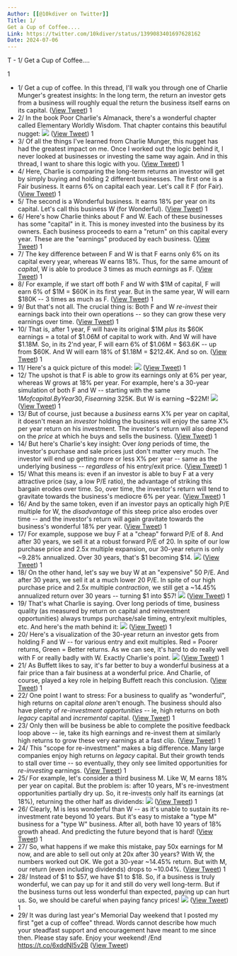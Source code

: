 ```yaml
---
Author: [[@10kdiver on Twitter]]
Title: 1/
Get a Cup of Coffee....
Link: https://twitter.com/10kdiver/status/1399083401697628162
Date: 2024-07-06
---
```

T - 1/
Get a Cup of Coffee....

1
- 1/
  Get a cup of coffee.
  In this thread, I'll walk you through one of Charlie Munger's greatest insights:
  In the long term, the return an investor gets from a business will roughly equal the return the business itself earns on its capital. ([View Tweet](https://twitter.com/10kdiver/status/1399083401697628162))
1
- 2/
  In the book Poor Charlie's Almanack, there's a wonderful chapter called Elementary Worldly Wisdom.
  That chapter contains this beautiful nugget: 
  ![](https://pbs.twimg.com/media/E2pEKpJUUAENVYO.jpg) ([View Tweet](https://twitter.com/10kdiver/status/1399083406399401984))
1
- 3/
  Of all the things I've learned from Charlie Munger, this nugget has had the greatest impact on me.
  Once I worked out the logic behind it, I never looked at businesses or investing the same way again.
  And in this thread, I want to share this logic with you. ([View Tweet](https://twitter.com/10kdiver/status/1399083408467189760))
1
- 4/
  Here, Charlie is comparing the long-term returns an investor will get by simply buying and holding 2 different businesses.
  The first one is a Fair business. It earns 6% on capital each year. Let's call it F (for Fair). ([View Tweet](https://twitter.com/10kdiver/status/1399083409763299328))
1
- 5/
  The second is a Wonderful business. It earns 18% per year on its capital.
  Let's call this business W (for Wonderful). ([View Tweet](https://twitter.com/10kdiver/status/1399083411017326593))
1
- 6/
  Here's how Charlie thinks about F and W.
  Each of these businesses has some "capital" in it. This is money invested into the business by its owners.
  Each business proceeds to earn a "return" on this capital every year. These are the "earnings" produced by each business. ([View Tweet](https://twitter.com/10kdiver/status/1399083412153987073))
1
- 7/
  The key difference between F and W is that F earns only 6% on its capital every year, whereas W earns 18%.
  Thus, for the same amount of *capital*, W is able to produce 3 times as much *earnings* as F. ([View Tweet](https://twitter.com/10kdiver/status/1399083413336821761))
1
- 8/
  For example, if we start off both F and W with $1M of capital, F will earn 6% of $1M = $60K in its first year.
  But in the same year, W will earn $180K -- 3 times as much as F. ([View Tweet](https://twitter.com/10kdiver/status/1399083414486011904))
1
- 9/
  But that's not all.
  The crucial thing is: Both F and W *re-invest* their earnings back into their own operations -- so they can grow these very earnings over time. ([View Tweet](https://twitter.com/10kdiver/status/1399083415589117954))
1
- 10/
  That is, after 1 year, F will have its original $1M *plus* its $60K earnings = a total of $1.06M of capital to work with.
  And W will have $1.18M.
  So, in its 2'nd year, F will earn 6% of $1.06M = $63.6K -- up from $60K.
  And W will earn 18% of $1.18M = $212.4K.
  And so on. ([View Tweet](https://twitter.com/10kdiver/status/1399083416839020544))
1
- 11/
  Here's a quick picture of this model: 
  ![](https://pbs.twimg.com/media/E2pS8krVkAI4a14.jpg) ([View Tweet](https://twitter.com/10kdiver/status/1399083420316147712))
1
- 12/
  The upshot is that F is able to grow its earnings only at 6% per year, whereas W grows at 18% per year.
  For example, here's a 30-year simulation of both F and W -- starting with the same $1M of capital.
  By Year 30, F is earning ~$325K. But W is earning ~$22M! 
  ![](https://pbs.twimg.com/media/E2pWnwcUUAAWktZ.png) ([View Tweet](https://twitter.com/10kdiver/status/1399083424971857920))
1
- 13/
  But of course, just because a *business* earns X% per year on capital, it doesn't mean an *investor* holding the business will enjoy the same X% per year return on his investment.
  The investor's return will also depend on the *price* at which he buys and sells the business. ([View Tweet](https://twitter.com/10kdiver/status/1399083427014402050))
1
- 14/
  But here's Charlie's key insight:
  Over *long* periods of time, the investor's purchase and sale prices just don't matter very much.
  The investor will end up getting more or less X% per year -- same as the underlying business -- *regardless* of his entry/exit price. ([View Tweet](https://twitter.com/10kdiver/status/1399083428201451520))
1
- 15/
  What this means is: even if an investor is able to buy F at a very attractive price (say, a low P/E ratio), the advantage of striking this bargain erodes over time.
  So, over time, the investor's return will tend to gravitate towards the business's mediocre 6% per year. ([View Tweet](https://twitter.com/10kdiver/status/1399083430135013377))
1
- 16/
  And by the same token, even if an investor pays an optically high P/E multiple for W, the *disadvantage* of this steep price also erodes over time -- and the investor's return will again gravitate towards the business's wonderful 18% per year. ([View Tweet](https://twitter.com/10kdiver/status/1399083431800107012))
1
- 17/
  For example, suppose we buy F at a "cheap" forward P/E of 8.
  And after 30 years, we sell it at a robust forward P/E of 20.
  In spite of our low purchase price and 2.5x multiple expansion, our 30-year return is only ~9.28% annualized.
  Over 30 years, that's $1 becoming $14. 
  ![](https://pbs.twimg.com/media/E2pk3bsVoAMThb3.jpg) ([View Tweet](https://twitter.com/10kdiver/status/1399083435612803072))
1
- 18/
  On the other hand, let's say we buy W at an "expensive" 50 P/E.
  And after 30 years, we sell it at a much lower 20 P/E.
  In spite of our high purchase price and 2.5x multiple *contraction*, we still get a ~14.45% annualized return over 30 years -- turning $1 into $57! 
  ![](https://pbs.twimg.com/media/E2pnSj7VIAEgo72.jpg) ([View Tweet](https://twitter.com/10kdiver/status/1399083440369061890))
1
- 19/
  That's what Charlie is saying.
  Over long periods of time, business quality (as measured by return on capital and reinvestment opportunities) always trumps purchase/sale timing, entry/exit multiples, etc.
  And here's the math behind it: 
  ![](https://pbs.twimg.com/media/E2puBKwVUAAvm7r.jpg) ([View Tweet](https://twitter.com/10kdiver/status/1399083445641367552))
1
- 20/
  Here's a visualization of the 30-year return an investor gets from holding F and W -- for various entry and exit multiples.
  Red = Poorer returns, Green = Better returns.
  As we can see, it's hard to do really well with F or really badly with W. Exactly Charlie's point. 
  ![](https://pbs.twimg.com/media/E2pxD0zVgAIZ2FF.png) ([View Tweet](https://twitter.com/10kdiver/status/1399083455380484098))
1
- 21/
  As Buffett likes to say, it's far better to buy a wonderful business at a fair price than a fair business at a wonderful price.
  And Charlie, of course, played a key role in helping Buffett reach this conclusion. ([View Tweet](https://twitter.com/10kdiver/status/1399083459390316546))
1
- 22/
  One point I want to stress:
  For a business to qualify as "wonderful", high returns on capital *alone* aren't enough.
  The business should also have plenty of *re-investment opportunities* -- ie, high returns on both *legacy* capital and *incremental* capital. ([View Tweet](https://twitter.com/10kdiver/status/1399083460745072640))
1
- 23/
  Only then will be business be able to complete the positive feedback loop above -- ie, take its high earnings and re-invest them at similarly high returns to grow these very earnings at a fast clip. ([View Tweet](https://twitter.com/10kdiver/status/1399083462213083136))
1
- 24/
  This "scope for re-investment" makes a big difference.
  Many large companies enjoy high returns on *legacy* capital. But their growth tends to stall over time -- so eventually, they only see limited opportunities for *re-investing* earnings. ([View Tweet](https://twitter.com/10kdiver/status/1399083463404265473))
1
- 25/
  For example, let's consider a third business M.
  Like W, M earns 18% per year on capital.
  But the problem is: after 10 years, M's re-investment opportunities partially dry up. So, it re-invests only half its earnings (at 18%), returning the other half as dividends: 
  ![](https://pbs.twimg.com/media/E2p7URcVgAARuF5.png) ([View Tweet](https://twitter.com/10kdiver/status/1399083467300741121))
1
- 26/
  Clearly, M is less wonderful than W -- as it's unable to sustain its re-investment rate beyond 10 years.
  But it's easy to mistake a "type M" business for a "type W" business. After all, both have 10 years of 18% growth ahead. And predicting the future beyond that is hard! ([View Tweet](https://twitter.com/10kdiver/status/1399083882872381440))
1
- 27/
  So, what happens if we make this mistake, pay 50x earnings for M now, and are able to sell out only at 20x after 30 years?
  With W, the numbers worked out OK. We got a 30-year ~14.45% return.
  But with M, our return (even including dividends) drops to ~10.04%. ([View Tweet](https://twitter.com/10kdiver/status/1399083884269105152))
1
- 28/
  Instead of $1 to $57, we have $1 to $18.
  So, if a business is truly wonderful, we can pay up for it and still do very well long-term.
  But if the business turns out less wonderful than expected, paying up can hurt us.
  So, we should be careful when paying fancy prices! 
  ![](https://pbs.twimg.com/media/E2qLPiEVIAEuDBp.png) ([View Tweet](https://twitter.com/10kdiver/status/1399083891273568256))
1
- 29/
  It was during last year's Memorial Day weekend that I posted my first "get a cup of coffee" thread.
  Words cannot describe how much your steadfast support and encouragement have meant to me since then.
  Please stay safe. Enjoy your weekend!
  /End https://t.co/6xddNI5v2B ([View Tweet](https://twitter.com/10kdiver/status/1399083933858295810))
